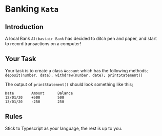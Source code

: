 # Banking `Kata`

## Introduction 
A local Bank `Alibastair Bank` has decided to ditch pen and paper, and start to record transactions on a computer!

## Your Task
Your task is to create a class `Account` which has the following methods;
`deposit(number, date); withdraw(number, date); printStatement()`

The output of `printStatement()` should look something like this;

````
Date        Amount      Balance
12/01/20    +500        500
13/01/20    -250        250
````

## Rules
Stick to Typescript as your language, the rest is up to you.
